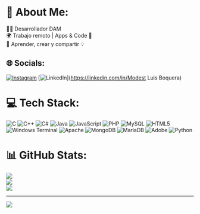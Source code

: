 # 💫 About Me:
👨‍💻 Desarrollador DAM  <br>🌍 Trabajo remoto | Apps & Code 🚀  <br>🎯 Aprender, crear y compartir 💡 


## 🌐 Socials:
[![Instagram](https://img.shields.io/badge/Instagram-%23E4405F.svg?logo=Instagram&logoColor=white)](https://instagram.com/modest.luis) [![LinkedIn](https://img.shields.io/badge/LinkedIn-%230077B5.svg?logo=linkedin&logoColor=white)](https://linkedin.com/in/Modest Luis Boquera) 

# 💻 Tech Stack:
![C](https://img.shields.io/badge/c-%2300599C.svg?style=for-the-badge&logo=c&logoColor=white) ![C++](https://img.shields.io/badge/c++-%2300599C.svg?style=for-the-badge&logo=c%2B%2B&logoColor=white) ![C#](https://img.shields.io/badge/c%23-%23239120.svg?style=for-the-badge&logo=csharp&logoColor=white) ![Java](https://img.shields.io/badge/java-%23ED8B00.svg?style=for-the-badge&logo=openjdk&logoColor=white) ![JavaScript](https://img.shields.io/badge/javascript-%23323330.svg?style=for-the-badge&logo=javascript&logoColor=%23F7DF1E) ![PHP](https://img.shields.io/badge/php-%23777BB4.svg?style=for-the-badge&logo=php&logoColor=white) ![MySQL](https://img.shields.io/badge/mysql-4479A1.svg?style=for-the-badge&logo=mysql&logoColor=white) ![HTML5](https://img.shields.io/badge/html5-%23E34F26.svg?style=for-the-badge&logo=html5&logoColor=white) ![Windows Terminal](https://img.shields.io/badge/Windows%20Terminal-%234D4D4D.svg?style=for-the-badge&logo=windows-terminal&logoColor=white) ![Apache](https://img.shields.io/badge/apache-%23D42029.svg?style=for-the-badge&logo=apache&logoColor=white) ![MongoDB](https://img.shields.io/badge/MongoDB-%234ea94b.svg?style=for-the-badge&logo=mongodb&logoColor=white) ![MariaDB](https://img.shields.io/badge/MariaDB-003545?style=for-the-badge&logo=mariadb&logoColor=white) ![Adobe](https://img.shields.io/badge/adobe-%23FF0000.svg?style=for-the-badge&logo=adobe&logoColor=white) ![Python](https://img.shields.io/badge/python-3670A0?style=for-the-badge&logo=python&logoColor=ffdd54)
# 📊 GitHub Stats:
![](https://github-readme-stats.vercel.app/api?username=twelfetitan&theme=dark&hide_border=false&include_all_commits=true&count_private=false)<br/>
![](https://nirzak-streak-stats.vercel.app/?user=twelfetitan&theme=dark&hide_border=false)<br/>
![](https://github-readme-stats.vercel.app/api/top-langs/?username=twelfetitan&theme=dark&hide_border=false&include_all_commits=true&count_private=false&layout=compact)

---
[![](https://visitcount.itsvg.in/api?id=twelfetitan&icon=0&color=0)](https://visitcount.itsvg.in)

<!-- Proudly created with GPRM ( https://gprm.itsvg.in ) -->

